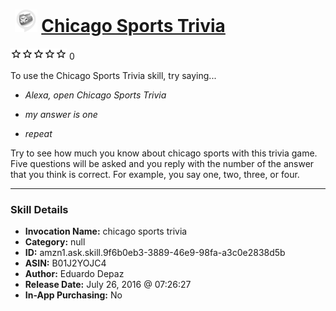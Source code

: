 # &nbsp;<img src="skill_icon" alt="Chicago Sports Trivia icon" width="36"> [Chicago Sports Trivia](http://alexa.amazon.com/#skills/amzn1.ask.skill.9f6b0eb3-3889-46e9-98fa-a3c0e2838d5b)
![0 stars](../../images/ic_star_border_black_18dp_1x.png)![0 stars](../../images/ic_star_border_black_18dp_1x.png)![0 stars](../../images/ic_star_border_black_18dp_1x.png)![0 stars](../../images/ic_star_border_black_18dp_1x.png)![0 stars](../../images/ic_star_border_black_18dp_1x.png) 0

To use the Chicago Sports Trivia skill, try saying...

* *Alexa, open Chicago Sports Trivia*

* *my answer is one*

* *repeat*

Try to see how much you know about chicago sports with this trivia game. Five questions will be asked and you reply with the number of the answer that you think is correct.  For example, you say one, two, three, or four.

***

### Skill Details

* **Invocation Name:** chicago sports trivia
* **Category:** null
* **ID:** amzn1.ask.skill.9f6b0eb3-3889-46e9-98fa-a3c0e2838d5b
* **ASIN:** B01J2YOJC4
* **Author:** Eduardo Depaz
* **Release Date:** July 26, 2016 @ 07:26:27
* **In-App Purchasing:** No

